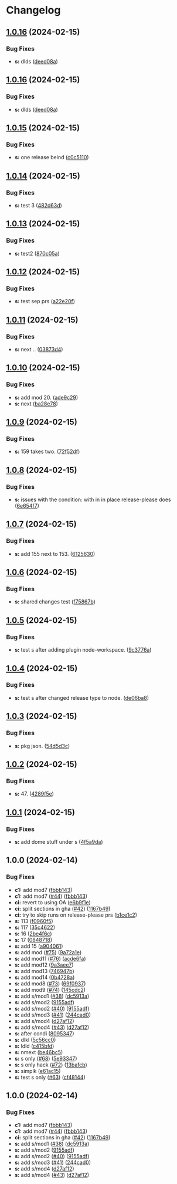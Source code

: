 # Changelog

## [1.0.16](https://github.com/dscpd-public-org/playground/compare/s-v1.0.15...s-v1.0.16) (2024-02-15)


### Bug Fixes

* **s:** dlds ([deed08a](https://github.com/dscpd-public-org/playground/commit/deed08a260bc0f946e6c9181a9e355b3199e5805))

## [1.0.16](https://github.com/dscpd-public-org/playground/compare/s-v1.0.15...s-v1.0.16) (2024-02-15)


### Bug Fixes

* **s:** dlds ([deed08a](https://github.com/dscpd-public-org/playground/commit/deed08a260bc0f946e6c9181a9e355b3199e5805))

## [1.0.15](https://github.com/dscpd-public-org/playground/compare/s-v1.0.14...s-v1.0.15) (2024-02-15)


### Bug Fixes

* **s:** one release beind ([c0c5110](https://github.com/dscpd-public-org/playground/commit/c0c5110c2abd05f3a7f036e89f137aa452ac5c22))

## [1.0.14](https://github.com/dscpd-public-org/playground/compare/s-v1.0.13...s-v1.0.14) (2024-02-15)


### Bug Fixes

* **s:** test 3 ([482d63d](https://github.com/dscpd-public-org/playground/commit/482d63dd1a8ff11edc611d4fc1113b6bf7f6cb38))

## [1.0.13](https://github.com/dscpd-public-org/playground/compare/s-v1.0.12...s-v1.0.13) (2024-02-15)


### Bug Fixes

* **s:** test2 ([870c05a](https://github.com/dscpd-public-org/playground/commit/870c05a11b3a1bcd6fb3ff421300af097636db8a))

## [1.0.12](https://github.com/dscpd-public-org/playground/compare/s-v1.0.11...s-v1.0.12) (2024-02-15)


### Bug Fixes

* **s:** test sep prs ([a22e20f](https://github.com/dscpd-public-org/playground/commit/a22e20f819abbd69d0fa252a18f44bea71749ef4))

## [1.0.11](https://github.com/dscpd-public-org/playground/compare/s-v1.0.10...s-v1.0.11) (2024-02-15)


### Bug Fixes

* **s:** next .. ([03873d4](https://github.com/dscpd-public-org/playground/commit/03873d41f200a5c2294bb34848d346c759084354))

## [1.0.10](https://github.com/dscpd-public-org/playground/compare/s-v1.0.9...s-v1.0.10) (2024-02-15)


### Bug Fixes

* **s:** add mod 20. ([ade9c29](https://github.com/dscpd-public-org/playground/commit/ade9c294210e069372c060129412c3f5015549dc))
* **s:** next ([ba28e78](https://github.com/dscpd-public-org/playground/commit/ba28e78ec994b9b3633525c7ba8a3b9b2dd181a9))

## [1.0.9](https://github.com/dscpd-public-org/playground/compare/s-v1.0.8...s-v1.0.9) (2024-02-15)


### Bug Fixes

* **s:** 159 takes two. ([72f52df](https://github.com/dscpd-public-org/playground/commit/72f52df838cbff65fa41b754fb31658b1f394195))

## [1.0.8](https://github.com/dscpd-public-org/playground/compare/s-v1.0.7...s-v1.0.8) (2024-02-15)


### Bug Fixes

* **s:** issues with the condition: with in in place release-please does ([6e654f7](https://github.com/dscpd-public-org/playground/commit/6e654f7cae6decd6b390523db1e6b085065b5b18))

## [1.0.7](https://github.com/dscpd-public-org/playground/compare/s-v1.0.6...s-v1.0.7) (2024-02-15)


### Bug Fixes

* **s:** add 155 next to 153. ([6125630](https://github.com/dscpd-public-org/playground/commit/612563098049121f36b25d0aa5a999b7f078c0f0))

## [1.0.6](https://github.com/dscpd-public-org/playground/compare/s-v1.0.5...s-v1.0.6) (2024-02-15)


### Bug Fixes

* **s:** shared changes test ([f75867b](https://github.com/dscpd-public-org/playground/commit/f75867bbace4e3e84cc0e49238eb5c64dd12f73d))

## [1.0.5](https://github.com/dscpd-public-org/playground/compare/s-v1.0.4...s-v1.0.5) (2024-02-15)


### Bug Fixes

* **s:** test s after adding plugin node-workspace. ([9c3776a](https://github.com/dscpd-public-org/playground/commit/9c3776a242be6ad5a2c20a06e27a74357aca36ff))

## [1.0.4](https://github.com/dscpd-public-org/playground/compare/s-v1.0.3...s-v1.0.4) (2024-02-15)


### Bug Fixes

* **s:** test s after changed release type to node. ([de06ba8](https://github.com/dscpd-public-org/playground/commit/de06ba840d8125965b43a12fedc8db59458dc9c8))

## [1.0.3](https://github.com/dscpd-public-org/playground/compare/s-v1.0.2...s-v1.0.3) (2024-02-15)


### Bug Fixes

* **s:** pkg json. ([54d5d3c](https://github.com/dscpd-public-org/playground/commit/54d5d3cd579657878786e5bf373817aa7db18931))

## [1.0.2](https://github.com/dscpd-public-org/playground/compare/s-v1.0.1...s-v1.0.2) (2024-02-15)


### Bug Fixes

* **s:** 47. ([4289f5e](https://github.com/dscpd-public-org/playground/commit/4289f5e1b399141baf0c23e1d7583219f9fe85f8))

## [1.0.1](https://github.com/dscpd-public-org/playground/compare/s-v1.0.0...s-v1.0.1) (2024-02-15)


### Bug Fixes

* **s:** add dome stuff under s ([4f5a9da](https://github.com/dscpd-public-org/playground/commit/4f5a9da9ef39270c06fbb21f9ad3672eeac88d8b))

## 1.0.0 (2024-02-14)


### Bug Fixes

* **c1:** add mod7 ([fbbb143](https://github.com/dscpd-public-org/playground/commit/fbbb1435ea4fc0673e11a2edffe1c6f8131d2e30))
* **c1:** add mod7 ([#44](https://github.com/dscpd-public-org/playground/issues/44)) ([fbbb143](https://github.com/dscpd-public-org/playground/commit/fbbb1435ea4fc0673e11a2edffe1c6f8131d2e30))
* **ci:** revert to using OA ([e6b9f1e](https://github.com/dscpd-public-org/playground/commit/e6b9f1e6e30e84dfe832b2ce51123f02ea0cf0c5))
* **ci:** split sections in gha ([#42](https://github.com/dscpd-public-org/playground/issues/42)) ([1167b49](https://github.com/dscpd-public-org/playground/commit/1167b49723c29c55e1ce749eac3c9c333669424d))
* **ci:** try to skip runs on release-please prs ([b1ce1c2](https://github.com/dscpd-public-org/playground/commit/b1ce1c23277ab44035420b5ef60d97cc251ace94))
* **s:** 113 ([f0960f5](https://github.com/dscpd-public-org/playground/commit/f0960f583b646184e8e7a29357e1d6c8ac325414))
* **s:** 117 ([35c4622](https://github.com/dscpd-public-org/playground/commit/35c46221c4910c55678bf6e0d8272817d07f46ea))
* **s:** 16 ([2be4f6c](https://github.com/dscpd-public-org/playground/commit/2be4f6cc1560c74765ce1fbc08b106a30156ce75))
* **s:** 17 ([0848718](https://github.com/dscpd-public-org/playground/commit/08487183b8666f8c2aa7f2ccd28110db79d0bd5b))
* **s:** add 15 ([a904061](https://github.com/dscpd-public-org/playground/commit/a904061112888d191f31ab8bcbbda562911bb9d3))
* **s:** add mod ([#75](https://github.com/dscpd-public-org/playground/issues/75)) ([9a72a1e](https://github.com/dscpd-public-org/playground/commit/9a72a1e7c6f55f685adc0ce5a607309ad01211c5))
* **s:** add mod11 ([#76](https://github.com/dscpd-public-org/playground/issues/76)) ([acde6fa](https://github.com/dscpd-public-org/playground/commit/acde6fa518aa73e4cee3d6d344baeb798f0ba1da))
* **s:** add mod12 ([9a3aee7](https://github.com/dscpd-public-org/playground/commit/9a3aee7ff78d702eda6a31732ed26e0edcd946ba))
* **s:** add mod13 ([746947b](https://github.com/dscpd-public-org/playground/commit/746947b171aac1dc3ad18fb3c5940fbcf67cb296))
* **s:** add mod14 ([0b4728a](https://github.com/dscpd-public-org/playground/commit/0b4728ada9b6fddff8340117134ac416f3c1da88))
* **s:** add mod8 ([#73](https://github.com/dscpd-public-org/playground/issues/73)) ([69f0937](https://github.com/dscpd-public-org/playground/commit/69f09378ee1fff8aa17cdff5260baeb3004e7bc7))
* **s:** add mod9 ([#74](https://github.com/dscpd-public-org/playground/issues/74)) ([145cdc2](https://github.com/dscpd-public-org/playground/commit/145cdc29f3fded2e568fd7da274df0dc6454a1a3))
* **s:** add s/mod1 ([#38](https://github.com/dscpd-public-org/playground/issues/38)) ([dc5913a](https://github.com/dscpd-public-org/playground/commit/dc5913a5962bc5444b34a4f97f863d8fe643ebe4))
* **s:** add s/mod2 ([9155adf](https://github.com/dscpd-public-org/playground/commit/9155adf2f4c9040d1dd9d3c0bdf6199fe8ff2c16))
* **s:** add s/mod2 ([#40](https://github.com/dscpd-public-org/playground/issues/40)) ([9155adf](https://github.com/dscpd-public-org/playground/commit/9155adf2f4c9040d1dd9d3c0bdf6199fe8ff2c16))
* **s:** add s/mod3 ([#41](https://github.com/dscpd-public-org/playground/issues/41)) ([244cad0](https://github.com/dscpd-public-org/playground/commit/244cad0f9b20f858d2f105bdd81b7fbc3e479851))
* **s:** add s/mod4 ([d27af12](https://github.com/dscpd-public-org/playground/commit/d27af12c21ed7d63133a8d2c036cdbb245166df9))
* **s:** add s/mod4 ([#43](https://github.com/dscpd-public-org/playground/issues/43)) ([d27af12](https://github.com/dscpd-public-org/playground/commit/d27af12c21ed7d63133a8d2c036cdbb245166df9))
* **s:** after condi ([8095347](https://github.com/dscpd-public-org/playground/commit/80953473aaf94e4f315c2fee49f3e062d8268f48))
* **s:** dlkl ([5c56cc0](https://github.com/dscpd-public-org/playground/commit/5c56cc0873165928c4517769dec15fa5c3bbc6cf))
* **s:** ldld ([c415bfd](https://github.com/dscpd-public-org/playground/commit/c415bfd086be3e1ff472de8a459cb79cbb13b751))
* **s:** nmext ([be46bc5](https://github.com/dscpd-public-org/playground/commit/be46bc58e452b1dd9a8f2a9b650a04970538018c))
* **s:** s only ([#68](https://github.com/dscpd-public-org/playground/issues/68)) ([5e93347](https://github.com/dscpd-public-org/playground/commit/5e9334793bfefd97c24dfae44cd84c56135e2314))
* **s:** s only hack ([#72](https://github.com/dscpd-public-org/playground/issues/72)) ([13bafcb](https://github.com/dscpd-public-org/playground/commit/13bafcbeb5d2957c4dc3215f8c90e536f78db4bc))
* **s:** simplk ([e61ac15](https://github.com/dscpd-public-org/playground/commit/e61ac159dc55bb73dee4bbf005cfcb2512818dd1))
* **s:** test s only ([#63](https://github.com/dscpd-public-org/playground/issues/63)) ([cf48144](https://github.com/dscpd-public-org/playground/commit/cf4814416f181924d75073160296a0f4182b29d8))

## 1.0.0 (2024-02-14)


### Bug Fixes

* **c1:** add mod7 ([fbbb143](https://github.com/dscpd-public-org/playground/commit/fbbb1435ea4fc0673e11a2edffe1c6f8131d2e30))
* **c1:** add mod7 ([#44](https://github.com/dscpd-public-org/playground/issues/44)) ([fbbb143](https://github.com/dscpd-public-org/playground/commit/fbbb1435ea4fc0673e11a2edffe1c6f8131d2e30))
* **ci:** split sections in gha ([#42](https://github.com/dscpd-public-org/playground/issues/42)) ([1167b49](https://github.com/dscpd-public-org/playground/commit/1167b49723c29c55e1ce749eac3c9c333669424d))
* **s:** add s/mod1 ([#38](https://github.com/dscpd-public-org/playground/issues/38)) ([dc5913a](https://github.com/dscpd-public-org/playground/commit/dc5913a5962bc5444b34a4f97f863d8fe643ebe4))
* **s:** add s/mod2 ([9155adf](https://github.com/dscpd-public-org/playground/commit/9155adf2f4c9040d1dd9d3c0bdf6199fe8ff2c16))
* **s:** add s/mod2 ([#40](https://github.com/dscpd-public-org/playground/issues/40)) ([9155adf](https://github.com/dscpd-public-org/playground/commit/9155adf2f4c9040d1dd9d3c0bdf6199fe8ff2c16))
* **s:** add s/mod3 ([#41](https://github.com/dscpd-public-org/playground/issues/41)) ([244cad0](https://github.com/dscpd-public-org/playground/commit/244cad0f9b20f858d2f105bdd81b7fbc3e479851))
* **s:** add s/mod4 ([d27af12](https://github.com/dscpd-public-org/playground/commit/d27af12c21ed7d63133a8d2c036cdbb245166df9))
* **s:** add s/mod4 ([#43](https://github.com/dscpd-public-org/playground/issues/43)) ([d27af12](https://github.com/dscpd-public-org/playground/commit/d27af12c21ed7d63133a8d2c036cdbb245166df9))
